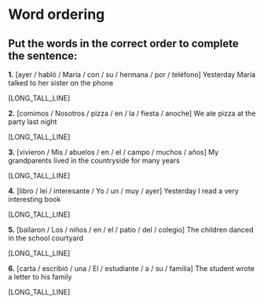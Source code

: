 # Word ordering

## Put the words in the correct order to complete the sentence:

**1.** [ayer / habló / María / con / su / hermana / por / teléfono]
Yesterday María talked to her sister on the phone

[LONG_TALL_LINE]

**2.** [comimos / Nosotros / pizza / en / la / fiesta / anoche]
We ate pizza at the party last night

[LONG_TALL_LINE]

**3.** [vivieron / Mis / abuelos / en / el / campo / muchos / años]
My grandparents lived in the countryside for many years

[LONG_TALL_LINE]

**4.** [libro / leí / interesante / Yo / un / muy / ayer]
Yesterday I read a very interesting book

[LONG_TALL_LINE]

**5.** [bailaron / Los / niños / en / el / patio / del / colegio]
The children danced in the school courtyard

[LONG_TALL_LINE]

**6.** [carta / escribió / una / El / estudiante / a / su / familia]
The student wrote a letter to his family

[LONG_TALL_LINE]